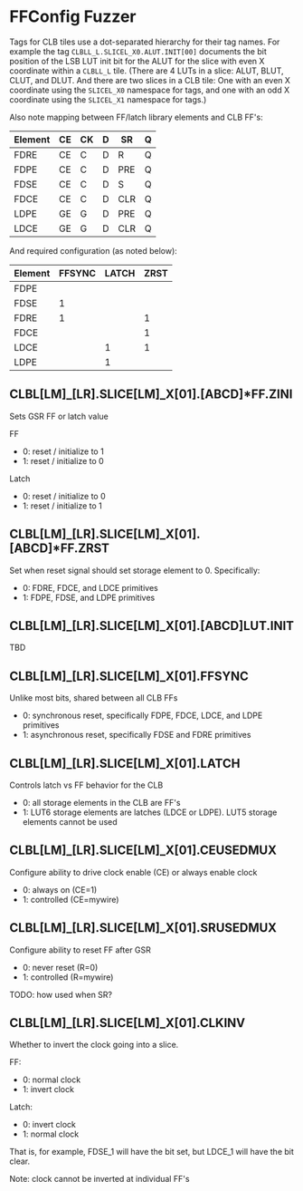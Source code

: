 # FFConfig Fuzzer

Tags for CLB tiles use a dot-separated hierarchy for their tag names. For example the tag `CLBLL_L.SLICEL_X0.ALUT.INIT[00]` documents the bit position of the LSB LUT init bit for the ALUT for the slice with even X coordinate within a `CLBLL_L` tile. (There are 4 LUTs in a slice: ALUT, BLUT, CLUT, and DLUT. And there are two slices in a CLB tile: One with an even X coordinate using the `SLICEL_X0` namespace for tags, and one with an odd X coordinate using the `SLICEL_X1` namespace for tags.)

Also note mapping between FF/latch library elements and CLB FF's:

|  Element | CE | CK | D | SR | Q |
| ------------- | ------------- | ------------- | ------------- | ------------- | ------------- |
| FDRE | CE | C | D | R | Q |
| FDPE | CE | C | D | PRE | Q |
| FDSE | CE | C | D | S | Q |
| FDCE | CE | C | D | CLR | Q |
| LDPE | GE | G | D | PRE | Q |
| LDCE | GE | G | D | CLR | Q |

And required configuration (as noted below):

|  Element | FFSYNC | LATCH | ZRST |
| ------------- | ------------- | ------------- | ------------- |
| FDPE |  |  |  |
| FDSE | 1 |  |  |
| FDRE | 1 |  | 1 |
| FDCE |  |  | 1 |
| LDCE |  | 1 | 1 |
| LDPE |  | 1 |  |


## CLBL[LM]_[LR].SLICE[LM]_X[01].[ABCD]*FF.ZINI

Sets GSR FF or latch value

FF
* 0: reset / initialize to 1
* 1: reset / initialize to 0

Latch
* 0: reset / initialize to 0
* 1: reset / initialize to 1

## CLBL[LM]_[LR].SLICE[LM]_X[01].[ABCD]*FF.ZRST

Set when reset signal should set storage element to 0. Specifically:

 * 0: FDRE, FDCE, and LDCE primitives
 * 1: FDPE, FDSE, and LDPE primitives

## CLBL[LM]_[LR].SLICE[LM]_X[01].[ABCD]LUT.INIT

TBD

## CLBL[LM]_[LR].SLICE[LM]_X[01].FFSYNC

Unlike most bits, shared between all CLB FFs

 * 0: synchronous reset, specifically FDPE, FDCE, LDCE, and LDPE primitives
 * 1: asynchronous reset, specifically FDSE and FDRE primitives

## CLBL[LM]_[LR].SLICE[LM]_X[01].LATCH

Controls latch vs FF behavior for the CLB

 * 0: all storage elements in the CLB are FF's
 * 1: LUT6 storage elements are latches (LDCE or LDPE). LUT5 storage elements cannot be used

## CLBL[LM]_[LR].SLICE[LM]_X[01].CEUSEDMUX

Configure ability to drive clock enable (CE) or always enable clock
* 0: always on (CE=1)
* 1: controlled (CE=mywire)

## CLBL[LM]_[LR].SLICE[LM]_X[01].SRUSEDMUX

Configure ability to reset FF after GSR
* 0: never reset (R=0)
* 1: controlled (R=mywire)

TODO: how used when SR?

## CLBL[LM]_[LR].SLICE[LM]_X[01].CLKINV

Whether to invert the clock going into a slice.

FF:
* 0: normal clock
* 1: invert clock

Latch:
* 0: invert clock
* 1: normal clock

That is, for example, FDSE_1 will have the bit set, but LDCE_1 will have the bit clear.

Note: clock cannot be inverted at individual FF's


